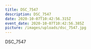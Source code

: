 ```yaml
---
title: DSC_7547
description: DSC_7547
date: 2020-10-07T10:42:56.315Z
event_date: 2020-10-07T10:42:56.385Z
picture: /images/uploads/dsc_7547.jpg
---
```

DSC_7547